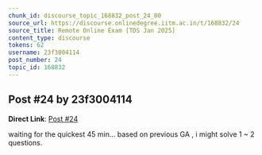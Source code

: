 ```yaml
---
chunk_id: discourse_topic_168832_post_24_00
source_url: https://discourse.onlinedegree.iitm.ac.in/t/168832/24
source_title: Remote Online Exam [TDS Jan 2025]
content_type: discourse
tokens: 62
username: 23f3004114
post_number: 24
topic_id: 168832
---
```


## Post #24 by 23f3004114

**Direct Link**: [Post #24](https://discourse.onlinedegree.iitm.ac.in/t/168832/24)

waiting for the quickest 45 min… based on previous GA , i might solve 1 ~ 2 questions.
